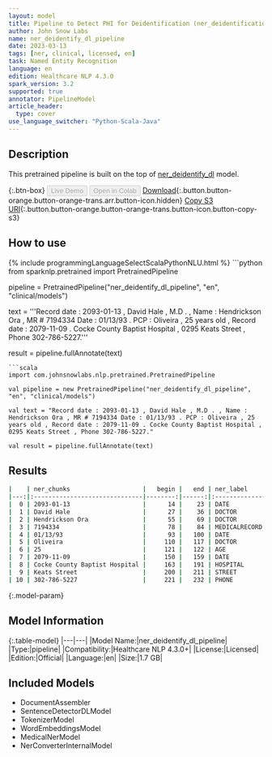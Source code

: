 ```yaml
---
layout: model
title: Pipeline to Detect PHI for Deidentification (ner_deidentification_dl)
author: John Snow Labs
name: ner_deidentify_dl_pipeline
date: 2023-03-13
tags: [ner, clinical, licensed, en]
task: Named Entity Recognition
language: en
edition: Healthcare NLP 4.3.0
spark_version: 3.2
supported: true
annotator: PipelineModel
article_header:
  type: cover
use_language_switcher: "Python-Scala-Java"
---
```


## Description

This pretrained pipeline is built on the top of [ner_deidentify_dl](https://nlp.johnsnowlabs.com/2021/03/31/ner_deidentify_dl_en.html) model.

{:.btn-box}
<button class="button button-orange" disabled>Live Demo</button>
<button class="button button-orange" disabled>Open in Colab</button>
[Download](https://s3.amazonaws.com/auxdata.johnsnowlabs.com/clinical/models/ner_deidentify_dl_pipeline_en_4.3.0_3.2_1678735442586.zip){:.button.button-orange.button-orange-trans.arr.button-icon.hidden}
[Copy S3 URI](s3://auxdata.johnsnowlabs.com/clinical/models/ner_deidentify_dl_pipeline_en_4.3.0_3.2_1678735442586.zip){:.button.button-orange.button-orange-trans.button-icon.button-copy-s3}

## How to use



<div class="tabs-box" markdown="1">
{% include programmingLanguageSelectScalaPythonNLU.html %}
```python
from sparknlp.pretrained import PretrainedPipeline

pipeline = PretrainedPipeline("ner_deidentify_dl_pipeline", "en", "clinical/models")

text = '''Record date : 2093-01-13 , David Hale , M.D . , Name : Hendrickson Ora , MR # 7194334 Date : 01/13/93 . PCP : Oliveira , 25 years old , Record date : 2079-11-09 . Cocke County Baptist Hospital , 0295 Keats Street , Phone 302-786-5227.'''

result = pipeline.fullAnnotate(text)
```
```scala
import com.johnsnowlabs.nlp.pretrained.PretrainedPipeline

val pipeline = new PretrainedPipeline("ner_deidentify_dl_pipeline", "en", "clinical/models")

val text = "Record date : 2093-01-13 , David Hale , M.D . , Name : Hendrickson Ora , MR # 7194334 Date : 01/13/93 . PCP : Oliveira , 25 years old , Record date : 2079-11-09 . Cocke County Baptist Hospital , 0295 Keats Street , Phone 302-786-5227."

val result = pipeline.fullAnnotate(text)
```
</div>

## Results

```bash
|    | ner_chunks                    |   begin |   end | ner_label     |   confidence |
|---:|:------------------------------|--------:|------:|:--------------|-------------:|
|  0 | 2093-01-13                    |      14 |    23 | DATE          |      0.9999  |
|  1 | David Hale                    |      27 |    36 | DOCTOR        |      0.9913  |
|  2 | Hendrickson Ora               |      55 |    69 | DOCTOR        |      0.95565 |
|  3 | 7194334                       |      78 |    84 | MEDICALRECORD |      0.9857  |
|  4 | 01/13/93                      |      93 |   100 | DATE          |      0.999   |
|  5 | Oliveira                      |     110 |   117 | DOCTOR        |      0.9966  |
|  6 | 25                            |     121 |   122 | AGE           |      0.6433  |
|  7 | 2079-11-09                    |     150 |   159 | DATE          |      0.9984  |
|  8 | Cocke County Baptist Hospital |     163 |   191 | HOSPITAL      |      0.9466  |
|  9 | Keats Street                  |     200 |   211 | STREET        |      0.91485 |
| 10 | 302-786-5227                  |     221 |   232 | PHONE         |      0.7415  |
```

{:.model-param}
## Model Information

{:.table-model}
|---|---|
|Model Name:|ner_deidentify_dl_pipeline|
|Type:|pipeline|
|Compatibility:|Healthcare NLP 4.3.0+|
|License:|Licensed|
|Edition:|Official|
|Language:|en|
|Size:|1.7 GB|

## Included Models

- DocumentAssembler
- SentenceDetectorDLModel
- TokenizerModel
- WordEmbeddingsModel
- MedicalNerModel
- NerConverterInternalModel